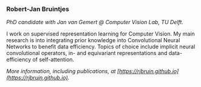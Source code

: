 ### Robert-Jan Bruintjes

*PhD candidate with Jan van Gemert @ Computer Vision Lab, TU Delft.*

I work on supervised representation learning for Computer Vision. My main research is into integrating prior knowledge into Convolutional Neural Networks to benefit data efficiency. Topics of choice include implicit neural convolutional operators, in- and equivariant representations and data-efficiency of self-attention.

*More information, including publications, at [https://rjbruin.github.io](https://rjbruin.github.io).*
